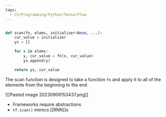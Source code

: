 ```yaml
---
tags:
  - CS/Programming/Python/Tensorflow
---
```



```python

def scan(fn, elems, initializer=None, ...):
	cur_value = initializer
	ys = []

	for x in elems:
		y, cur_value = fn(x, cur_value)
		ys.append(y)

	return ys, cur_value
```

The scan function is designed to take a function `fn` and apply it to all of the elements from the beginning to the end


![[Pasted image 20230906153437.png]]


- Frameworks require abstractions
- `tf.scan()` mimics [[RNN]]s


